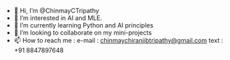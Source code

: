 - 👋 Hi, I’m @ChinmayCTripathy
- 👀 I’m interested in AI and MLE.
- 🌱 I’m currently learning Python and AI principles
- 💞️ I’m looking to collaborate on my mini-projects
- 📫 How to reach me : e-mail : chinmaychiranjibtripathy@gmail.com
                        text : +91 8847897648

<!---
ChinmayCTripathy/ChinmayCTripathy is a ✨ special ✨ repository because its `README.md` (this file) appears on your GitHub profile.
You can click the Preview link to take a look at your changes.
--->
